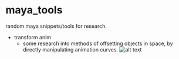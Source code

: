 # maya_tools
random maya snippets/tools for research.

- transform anim
  - some research into methods of offsetting objects in space, by directly manipulating animation curves.
![alt text](https://mud4wg.db.files.1drv.com/y4m9aqw4RTctIInsn8LNS4oseHUQUAvYOzxthpZ9WaNPlPPmHkZZb211wyE8OQ-Q8SW68hdk0szJH2Nk2H3mcsJaT2Vs5ZyRyrfnerHymwlSVYA9z56oRK8vsWDIjHQVDWp_4tXkGKGIr5F4C93fReNkXPmaDChJIishotJJ-asBfYJfkh0uHD2vt3OOpbXSzBBbexS1V-Jp24JXZ1xJmn4sw?width=404&height=325&cropmode=none)
